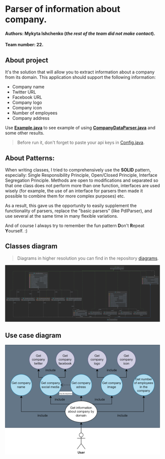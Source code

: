 # Parser of information about company.

#### Authors: Mykyta Ishchenko (_the rest of the team did not make contact_).
#### Team number: 22.

## About project
It's the solution that will allow you to extract information about a company from its domain. This application
should support the following information:

- Company name
- Twitter URL
- Facebook URL
- Company logo
- Company icon
- Number of employees
- Company address

Use [**Example.java**](company-data-parser/src/main/java/org/ucu/comparser/example/Example.java) to see example of using [**CompanyDataParser.java**](company-data-parser/src/main/java/org/ucu/comparser/parsers/CompanyDataParser.java) and some other results.
> Before run it, don't forget to paste your api keys in [Config.java](company-data-parser/src/main/java/org/ucu/comparser/config/Config.java).


## About Patterns:
When writing classes, I tried to comprehensively use the **SOLID** pattern, especially: 
Single Responsibility Principle, Open/Closed Principle, Interface Segregation Principle.
Methods are open to modifications and separated so that one class does not perform more than one function, interfaces are used wisely (for example, the use of an interface for parsers then made it possible to combine them for more complex purposes) etc.

As a result, this gave us the opportunity to easily supplement the functionality of parsers, replace the "basic parsers" (like PdlParser), and use several at the same time in many flexible variations.

And of course I always try to remember the fun pattern **D**on't **R**epeat **Y**ourself. :) 

## Classes diagram
> Diagrams in higher resolution you can find in the repository [diagrams](diagrams).
> 
![Classes diagram](diagrams/ClassDiagram.png)

## Use case diagram
![Use case diagram](diagrams/UseCaseDiagram.png)
